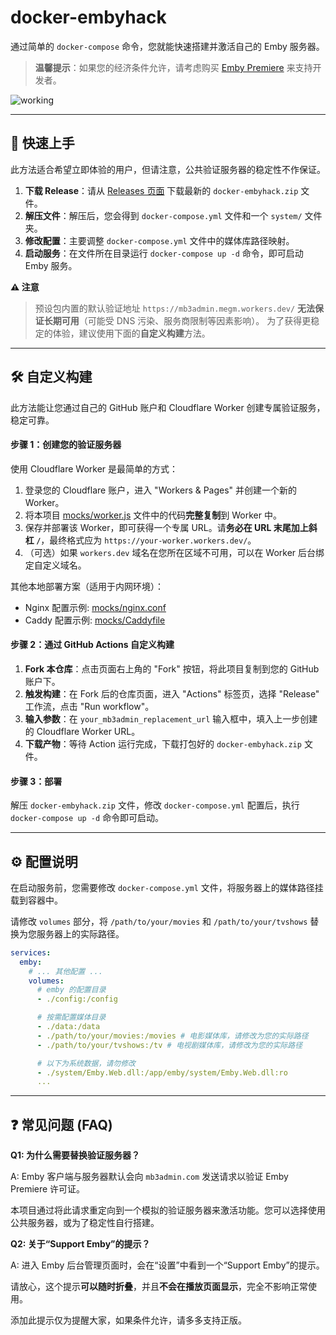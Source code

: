 # docker-embyhack

通过简单的 `docker-compose` 命令，您就能快速搭建并激活自己的 Emby 服务器。

> **温馨提示**：如果您的经济条件允许，请考虑购买 [Emby Premiere](https://emby.media/premiere.html) 来支持开发者。

![working](working.jpg)

---

## 🚀 快速上手

此方法适合希望立即体验的用户，但请注意，公共验证服务器的稳定性不作保证。

1.  **下载 Release**：请从 [Releases 页面](https://github.com/OpenGG/docker-embyhack/releases) 下载最新的 `docker-embyhack.zip` 文件。
2.  **解压文件**：解压后，您会得到 `docker-compose.yml` 文件和一个 `system/` 文件夹。
3.  **修改配置**：主要调整 `docker-compose.yml` 文件中的媒体库路径映射。
4.  **启动服务**：在文件所在目录运行 `docker-compose up -d` 命令，即可启动 Emby 服务。

**⚠️ 注意**

> 预设包内置的默认验证地址 `https://mb3admin.megm.workers.dev/` **无法保证长期可用**（可能受 DNS 污染、服务商限制等因素影响）。
> 为了获得更稳定的体验，建议使用下面的**自定义构建**方法。

---

## 🛠️ 自定义构建

此方法能让您通过自己的 GitHub 账户和 Cloudflare Worker 创建专属验证服务，稳定可靠。

#### 步骤 1：创建您的验证服务器

使用 Cloudflare Worker 是最简单的方式：

1.  登录您的 Cloudflare 账户，进入 "Workers & Pages" 并创建一个新的 Worker。
2.  将本项目 [mocks/worker.js](./mocks/worker.js) 文件中的代码**完整复制**到 Worker 中。
3.  保存并部署该 Worker，即可获得一个专属 URL。请**务必在 URL 末尾加上斜杠 `/`**，最终格式应为 `https://your-worker.workers.dev/`。
4.  （可选）如果 `workers.dev` 域名在您所在区域不可用，可以在 Worker 后台绑定自定义域名。

其他本地部署方案（适用于内网环境）：

* Nginx 配置示例: [mocks/nginx.conf](./mocks/nginx.conf)
* Caddy 配置示例: [mocks/Caddyfile](./mocks/Caddyfile)

#### 步骤 2：通过 GitHub Actions 自定义构建

1.  **Fork 本仓库**：点击页面右上角的 "Fork" 按钮，将此项目复制到您的 GitHub 账户下。
2.  **触发构建**：在 Fork 后的仓库页面，进入 "Actions" 标签页，选择 "Release" 工作流，点击 "Run workflow"。
3.  **输入参数**：在 `your_mb3admin_replacement_url` 输入框中，填入上一步创建的 Cloudflare Worker URL。
4.  **下载产物**：等待 Action 运行完成，下载打包好的 `docker-embyhack.zip` 文件。

#### 步骤 3：部署

解压 `docker-embyhack.zip` 文件，修改 `docker-compose.yml` 配置后，执行 `docker-compose up -d` 命令即可启动。

---

## ⚙️ 配置说明

在启动服务前，您需要修改 `docker-compose.yml` 文件，将服务器上的媒体路径挂载到容器中。

请修改 `volumes` 部分，将 `/path/to/your/movies` 和 `/path/to/your/tvshows` 替换为您服务器上的实际路径。

```yaml
services:
  emby:
    # ... 其他配置 ...
    volumes:
      # emby 的配置目录
      - ./config:/config

      # 按需配置媒体目录
      - ./data:/data
      - ./path/to/your/movies:/movies # 电影媒体库，请修改为您的实际路径
      - ./path/to/your/tvshows:/tv # 电视剧媒体库，请修改为您的实际路径

      # 以下为系统数据，请勿修改
      - ./system/Emby.Web.dll:/app/emby/system/Emby.Web.dll:ro
      ...
```

-----

## ❓ 常见问题 (FAQ)

**Q1: 为什么需要替换验证服务器？**

A: Emby 客户端与服务器默认会向 `mb3admin.com` 发送请求以验证 Emby Premiere 许可证。

本项目通过将此请求重定向到一个模拟的验证服务器来激活功能。您可以选择使用公共服务器，或为了稳定性自行搭建。

**Q2: 关于“Support Emby”的提示？**

A: 进入 Emby 后台管理页面时，会在“设置”中看到一个“Support Emby”的提示。

请放心，这个提示**可以随时折叠**，并且**不会在播放页面显示**，完全不影响正常使用。

添加此提示仅为提醒大家，如果条件允许，请多多支持正版。
